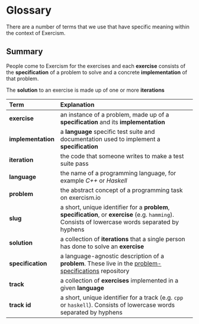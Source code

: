 # Glossary

There are a number of terms that we use that have specific meaning within the context of Exercism.

## Summary

People come to Exercism for the exercises and each **exercise** consists of the **specification** of a problem to solve and a concrete **implementation** of that problem.

The **solution** to an exercise is made up of one or more **iterations**

| Term | Explanation |
| :--- | :--- |
| **exercise** | an instance of a problem, made up of a **specification** and its **implementation** |
| **implementation** | a **language** specific test suite and documentation used to implement a **specification** |
| **iteration** | the code that someone writes to make a test suite pass |
| **language** | the name of a programming language, for example _C++_ or _Haskell_ |
| **problem** | the abstract concept of a programming task on exercism.io |
| **slug** | a short, unique identifier for a **problem**, **specification**, or **exercise** \(e.g. `hamming`\). Consists of lowercase words separated by hyphens |
| **solution** | a collection of **iterations** that a single person has done to solve an **exercise** |
| **specification** | a language-agnostic description of a **problem**. These live in the [problem-specifications](https://github.com/exercism/problem-specifications) repository |
| **track** | a collection of **exercises** implemented in a given **language** |
| **track id** | a short, unique identifier for a track \(e.g. `cpp` or `haskell`\). Consists of lowercase words separated by hyphens |

